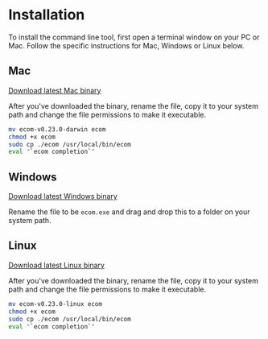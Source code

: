 # Installation
To install the command line tool, first open a terminal window on your PC or Mac. Follow the specific instructions for Mac, Windows or Linux below.

## Mac <Badge text="v0.23.0"/> <Badge text="alpha" type="warn"/>
[Download latest Mac binary](/downloads/ecom-v0.23.0-darwin)

After you've downloaded the binary, rename the file, copy it to your system path and change the file permissions to make it executable.


```bash
mv ecom-v0.23.0-darwin ecom
chmod +x ecom
sudo cp ./ecom /usr/local/bin/ecom
eval "`ecom completion`"
```

## Windows <Badge text="v0.23.0"/> <Badge text="alpha" type="warn"/>
[Download latest Windows binary](/downloads/ecom-v0.23.0.exe)

Rename the file to be `ecom.exe` and drag and drop this to a folder on your system path.

## Linux <Badge text="v0.23.0"/> <Badge text="alpha" type="warn"/>
[Download latest Linux binary](/downloads/ecom-v0.23.0-linux)

After you've downloaded the binary, rename the file, copy it to your system path and change the file permissions to make it executable.


```bash
mv ecom-v0.23.0-linux ecom
chmod +x ecom
sudo cp ./ecom /usr/local/bin/ecom
eval "`ecom completion`"
```
